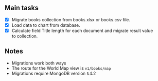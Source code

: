 ## Main tasks

- [x] Migrate books collection from books.xlsx or books.csv file.
- [x] Load data to chart from database.
- [x] Calculate field Title length for each document and migrate result value to collection. 

## Notes
- Migrations work both ways
- The route for the World Map view is `v1/books/map`
- Migrations require MongoDB version ≥4.2